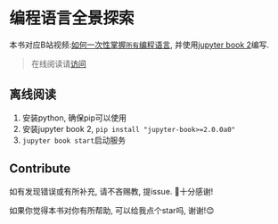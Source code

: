 # 编程语言全景探索

本书对应B站视频:[如何一次性掌握`所有`编程语言](https://www.bilibili.com/video/BV1Fpgbz4EvN/?share_source=copy_web&vd_source=23cc890afc1c4768bfa49bbf1c50ad48), 并使用[jupyter book 2](https://next.jupyterbook.org)编写. 

> 在线阅读请[访问](https://pyeprog.github.io/complete-guide-to-all-programming-paradigms-cn/)

## 离线阅读

1. 安装python, 确保pip可以使用
2. 安装jupyter book 2, `pip install "jupyter-book>=2.0.0a0"`
3. `jupyter book start`启动服务

## Contribute

如有发现错误或有所补充, 请不吝赐教, 提issue. 🙏十分感谢!

如果你觉得本书对你有所帮助, 可以给我点个star吗, 谢谢!😊